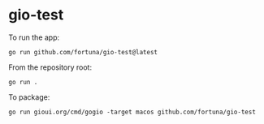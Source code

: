 # gio-test


To run the app:

```
go run github.com/fortuna/gio-test@latest
```

From the repository root:
```
go run .
```

To package:
```
go run gioui.org/cmd/gogio -target macos github.com/fortuna/gio-test
```

